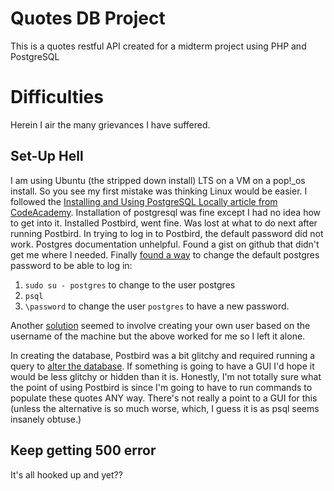 # Quotes DB Project
This is a quotes restful API created for a midterm project using PHP and PostgreSQL

# Difficulties
Herein I air the many grievances I have suffered.

## Set-Up Hell
I am using Ubuntu (the stripped down install) LTS on a VM on a pop!_os install. So you see my first mistake was thinking Linux would be easier. I followed the [Installing and Using PostgreSQL Locally article from CodeAcademy](https://www.codecademy.com/article/installing-and-using-postgresql-locally). Installation of postgresql was fine except I had no idea how to get into it. Installed Postbird, went fine. Was lost at what to do next after running Postbird. In trying to log in to Postbird, the default password did not work. Postgres documentation unhelpful. Found a gist on github that didn't get me where I needed. Finally [found a way](https://discuss.codecademy.com/t/setting-up-postgresql-ubuntu-linux-cannot-connect-dont-know-password/635248) to change the default postgres password to be able to log in: 
1. ```sudo su - postgres``` to change to the user postgres
2. ```psql```
3. ```\password``` to change the user `postgres` to have a new password.

Another [solution](https://discuss.codecademy.com/t/postbird-cant-connect/609229) seemed to involve creating your own user based on the username of the machine but the above worked for me so I left it alone.

In creating the database, Postbird was a bit glitchy and required running a query to [alter the database](https://stackoverflow.com/questions/68895862/how-to-add-foreign-key-in-postgresql). If something is going to have a GUI I'd hope it would be less glitchy or hidden than it is. Honestly, I'm not totally sure what the point of using Postbird is since I'm going to have to run commands to populate these quotes ANY way. There's not really a point to a GUI for this (unless the alternative is so much worse, which, I guess it is as psql seems insanely obtuse.) 

## Keep getting 500 error
It's all hooked up and yet?? 
